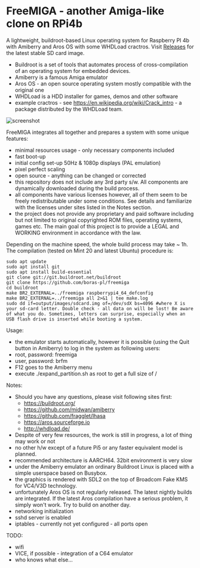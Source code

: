 # FreeMIGA - another Amiga-like clone on RPi4b
A lightweight, buildroot-based Linux operating system for Raspberry PI 4b with Amiberry and Aros OS with some WHDLoad cractros.
Visit [Releases](https://github.com/boras-pl/freemiga/releases) for the latest stable SD card image.

- Buildroot is a set of tools that automates process of cross-compilation of an operating system for embedded devices.
- Amiberry is a famous Amiga emulator
- Aros OS - an open source operating system mostly compatible with the original one
- WHDLoad is a HDD installer for games, demos and other software
- example cractros - see https://en.wikipedia.org/wiki/Crack_intro - a package distributed by the WHDLoad team.

![screenshot](screenshot.png)

FreeMIGA integrates all together and prepares a system with some unique features:
- minimal resources usage - only necessary components included
- fast boot-up
- initial config set-up 50Hz & 1080p displays (PAL emulation)
- pixel perfect scaling
- open source - anything can be changed or corrected
- this repository does not include any 3rd party s/w. All components are dynamically downloaded during the build process.
- all components have various licenses however, all of them seem to be freely redistributable under some conditions. See details and familiarize with the licenses under sites listed in the Notes section.
- the project does not provide any proprietary and paid software including but not limited to original copyrighted ROM files, operating systems, games etc. The main goal of this project is to provide a LEGAL and WORKING environment in accordance with the law.

Depending on the machine speed, the whole build process may take ~ 1h. The compilation (tested on Mint 20 and latest Ubuntu) procedure is:
```
sudo apt update
sudo apt install git
sudo apt install build-essential
git clone git://git.buildroot.net/buildroot
git clone https://github.com/boras-pl/freemiga
cd buildroot
make BR2_EXTERNAL=../freemiga raspberrypi4_64_defconfig
make BR2_EXTERNAL=../freemiga all 2>&1 | tee make.log
sudo dd if=output/images/sdcard.img of=/dev/sdX bs=4096 #where X is your sd-card letter. Double check - all data on will be lost! Be aware of what you do. Sometimes, letters can surprise, especially when an USB flash drive is inserted while booting a system.
```

Usage:
- the emulator starts automatically, however it is possible (using the Quit button in Amiberry) to log in the system as following users:
- root, password: freemiga
- user, password: brfm
- F12 goes to the Amiberry menu
- execute ./expand_partition.sh as root to get a full size of /

Notes:
- Should you have any questions, please visit following sites first:
  - https://buildroot.org/
  - https://github.com/midwan/amiberry
  - https://github.com/fragglet/lhasa
  - https://aros.sourceforge.io
  - http://whdload.de/
- Despite of very few resources, the work is still in progress, a lot of thing may work or not
- no other h/w except of a future Pi5 or any faster equivalent model is planned.
- recommended architecture is AARCH64. 32bit environment is very slow
- under the Amiberry emulator an ordinary Buildroot Linux is placed with a simple userspace based on Busybox. 
- the graphics is rendered with SDL2 on the top of Broadcom Fake KMS for VC4/V3D technology.
- unfortunately Aros OS is not regularly released. The latest nightly builds are integrated. If the latest Aros compilation have a serious problem, it simply won't work. Try to build on another day.
- networking initialization
- sshd server is enabled
- iptables - currently not yet configured - all ports open

TODO:
- wifi
- VICE, if possible - integration of a C64 emulator
- who knows what else...
